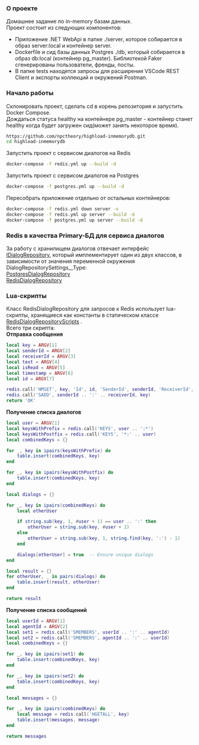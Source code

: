### О проекте
Домашнее задание по in-memory базам данных.  
Проект состоит из следующих компонентов:  
* Приложение .NET WebApi в папке ./server, которое собирается в образ server:local и контейнер server.  
* Dockerfile и сид базы данных Postgres ./db, который собирается в образ db:local (контейнер pg_master). Библиотекой Faker сгенерированы пользователи, френды, посты.
* В папке tests находятся запросы для расширения VSCode REST Client и экспорты коллекций и окружений Postman.  
### Начало работы  
Склонировать проект, сделать cd в корень репозитория и запустить Docker Compose.  
Дождаться статуса healthy на контейнере pg_master - контейнер станет healthy когда будет загружен сид(может занять некоторое время).  
```bash
https://github.com/npctheory/highload-inmemorydb.git
cd highload-inmemorydb
```
  
Запустить проект с сервисом диалогов на Redis  
```bash
docker-compose -f redis.yml up --build -d
```

Запустить проект с сервисом диалогов на Postgres  
```bash
docker-compose -f postgres.yml up --build -d
```

Пересобрать приложение отдельно от остальных контейнеров:  
```bash
docker-compose -f redis.yml down server -v
docker-compose -f redis.yml up server --build -d
docker-compose -f postgres.yml up server --build -d
```
### Redis в качества Primary-БД для сервиса диалогов  
За работу с хранилищем диалогов отвечает интерфейс [IDialogRepository](https://github.com/npctheory/highload-inmemorydb/blob/main/server/Core.Domain/Interfaces/IDialogRepository.cs), который имплементирует один из двух классов, в зависимости от значения переменной окружения DialogRepositorySettings__Type:  
[PostgresDialogRepository](https://github.com/npctheory/highload-inmemorydb/blob/main/server/Core.Infrastructure/Repositories/PostgresDialogRepository.cs)  
[RedisDialogRepository](https://github.com/npctheory/highload-inmemorydb/blob/main/server/Core.Infrastructure/Repositories/RedisDialogRepository.cs)  
### Lua-скрипты  
Класс RedisDialogRepository для запросов к Redis использует lua-скрипты, хранящиеся как константы в статическом классе [RedisDialogRepositoryScripts](https://github.com/npctheory/highload-inmemorydb/blob/main/server/Core.Infrastructure/Repositories/RedisDialogRepositoryScripts.cs) .  
Всего три скрипта:  
**Отправка сообщения**  
```lua
local key = ARGV[1]
local senderId = ARGV[2]
local receiverId = ARGV[3]
local text = ARGV[4]
local isRead = ARGV[5]
local timestamp = ARGV[6]
local id = ARGV[7]

redis.call('HMSET', key, 'Id', id, 'SenderId', senderId, 'ReceiverId', receiverId, 'Text', text, 'IsRead', isRead, 'Timestamp', timestamp)
redis.call('SADD', senderId .. ':' .. receiverId, key)
return 'OK'
```

**Получение списка диалогов**  
```lua
local user = ARGV[1]
local keysWithPrefix = redis.call('KEYS', user .. ':*')
local keysWithPostfix = redis.call('KEYS', '*:' .. user)
local combinedKeys = {}

for _, key in ipairs(keysWithPrefix) do
    table.insert(combinedKeys, key)
end

for _, key in ipairs(keysWithPostfix) do
    table.insert(combinedKeys, key)
end

local dialogs = {}

for _, key in ipairs(combinedKeys) do
    local otherUser

    if string.sub(key, 1, #user + 1) == user .. ':' then
        otherUser = string.sub(key, #user + 2)
    else
        otherUser = string.sub(key, 1, string.find(key, ':') - 1)
    end

    dialogs[otherUser] = true  -- Ensure unique dialogs
end

local result = {}
for otherUser, _ in pairs(dialogs) do
    table.insert(result, otherUser)
end

return result
```

**Получение списка сообщений**
```lua
local userId = ARGV[1]
local agentId = ARGV[2]
local set1 = redis.call('SMEMBERS', userId .. ':' .. agentId)
local set2 = redis.call('SMEMBERS', agentId .. ':' .. userId)
local combinedKeys = {}

for _, key in ipairs(set1) do
    table.insert(combinedKeys, key)
end

for _, key in ipairs(set2) do
    table.insert(combinedKeys, key)
end

local messages = {}

for _, key in ipairs(combinedKeys) do
    local message = redis.call('HGETALL', key)
    table.insert(messages, message)
end

return messages
```
